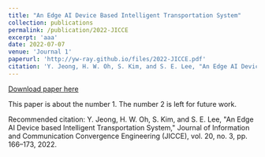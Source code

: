 ```yaml
---
title: "An Edge AI Device Based Intelligent Transportation System"
collection: publications
permalink: /publication/2022-JICCE
excerpt: 'aaa'
date: 2022-07-07
venue: 'Journal 1'
paperurl: 'http://yw-ray.github.io/files/2022-JICCE.pdf'
citation: 'Y. Jeong, H. W. Oh, S. Kim, and S. E. Lee, "An Edge AI Device based Intelligent Transportation System," <i>Journal of Information and Communication Convergence Engineering (JICCE)</i>, vol. 20, no. 3, pp. 166–173, 2022.'
---
```


<a href='http://academicpages.github.io/files/paper1.pdf'>Download paper here</a>

This paper is about the number 1. The number 2 is left for future work.

Recommended citation: Y. Jeong, H. W. Oh, S. Kim, and S. E. Lee, "An Edge AI Device based Intelligent Transportation System," Journal of Information and Communication Convergence Engineering (JICCE), vol. 20, no. 3, pp. 166–173, 2022.
